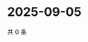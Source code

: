 # 2025-09-05

共 0 条

<!-- BEGIN ZHIHUQUESTIONS -->
<!-- 最后更新时间 Fri Sep 05 2025 12:13:17 GMT+0800 (China Standard Time) -->

<!-- END ZHIHUQUESTIONS -->
